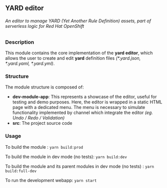## YARD editor

###### An editor to manage YARD (Yet Another Rule Definition) assets, part of serverless logic for Red Hat OpenShift

### Description

This module contains the core implementation of the **yard editor**, which allows the user
to create and edit **yard** definition files _(\*.yard.json, \*.yard.yaml, \*.yard.yml)_.

### Structure

The module structure is composed of:

- **dev-module-app**: This represents a showcase of the editor, useful for testing and demo purposes.
  Here, the editor is wrapped in a static HTML page with a dedicated menu. The menu is necessary to
  simulate functionality implemented by channel which integrate the editor _(eg. Undo / Redo / Validation)_
- **src**: The project source code

### Usage

To build the module : `yarn build:prod`

To build the module in dev mode (no tests): `yarn build:dev`

To build the module and its parent modules in dev mode (no tests) : `yarn build:full-dev`

To run the development webapp: `yarn start`
